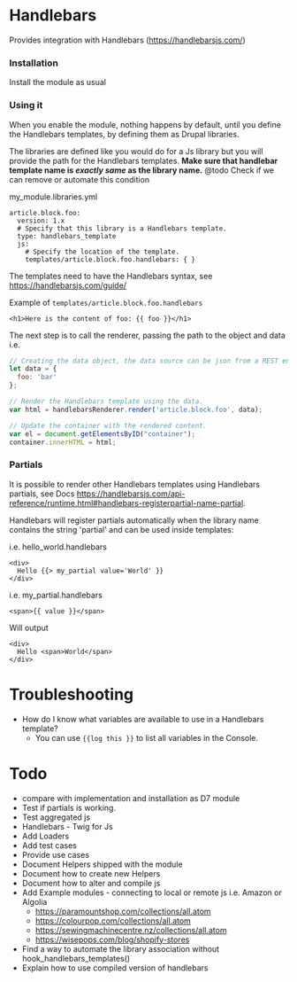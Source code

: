 # Handlebars
Provides integration with Handlebars (https://handlebarsjs.com/)

### Installation
Install the module as usual

### Using it
When you enable the module, nothing happens by default, until you define the
Handlebars templates, by defining them as Drupal libraries.

The libraries are defined like you would do for a Js library but you will provide
the path for the Handlebars templates. **Make sure that handlebar template name
is _exactly same_ as the library name.** @todo Check if we can remove or automate this condition

my_module.libraries.yml
```
article.block.foo:
  version: 1.x
  # Specify that this library is a Handlebars template.
  type: handlebars_template
  js:
    # Specify the location of the template.
    templates/article.block.foo.handlebars: { }
```

The templates need to have the Handlebars syntax, see https://handlebarsjs.com/guide/

Example of `templates/article.block.foo.handlebars`
```
<h1>Here is the content of foo: {{ foo }}</h1>
```

The next step is to call the renderer, passing the path to the object and data i.e.

```javascript
// Creating the data object, the data source can be json from a REST endpoint. 
let data = {
  foo: 'bar'
};

// Render the Handlebars template using the data.
var html = handlebarsRenderer.render('article.block.foo', data);

// Update the container with the rendered content.
var el = document.getElementsByID("container");
container.innerHTML = html;
```

### Partials
It is possible to render other Handlebars templates using Handlebars partials, see
Docs https://handlebarsjs.com/api-reference/runtime.html#handlebars-registerpartial-name-partial.

Handlebars will register partials automatically when the library name contains the string 'partial'
and can be used inside templates:

i.e. hello_world.handlebars
```
<div>
  Hello {{> my_partial value='World' }}
</div>
```

i.e. my_partial.handlebars
```
<span>{{ value }}</span>
```

Will output
```
<div>
  Hello <span>World</span>
</div>
```

# Troubleshooting
- How do I know what variables are available to use in a Handlebars template?
  - You can use `{{log this }}` to list all variables in the Console.

# Todo
- compare with implementation and installation as D7 module
- Test if partials is working.
- Test aggregated js
- Handlebars  - Twig for Js
- Add Loaders
- Add test cases
- Provide use cases
- Document Helpers shipped with the module
- Document how to create new Helpers
- Document how to alter and compile js
- Add Example modules - connecting to local or remote js i.e. Amazon or Algolia
  - https://paramountshop.com/collections/all.atom
  - https://colourpop.com/collections/all.atom
  - https://sewingmachinecentre.nz/collections/all.atom
  - https://wisepops.com/blog/shopify-stores
- Find a way to automate the library association without hook_handlebars_templates()
- Explain how to use compiled version of handlebars
